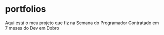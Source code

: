 # portfolios
Aqui está o meu projeto que fiz na Semana do Programador Contratado em 7 meses do Dev em Dobro
